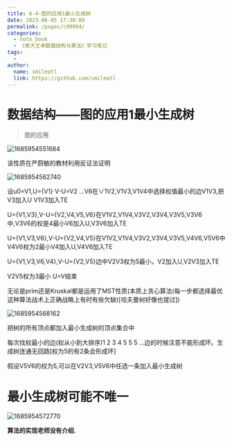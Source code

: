 ```yaml
---
title: 6-4-图的应用1最小生成树
date: 2023-06-05 17:30:09
permalink: /pages/c90984/
categories:
  - note_book
  - 《青大王卓数据结构与算法》学习笔记
tags:
  - 
author: 
  name: smileatl
  link: https://github.com/smileatl
---
```

数据结构——图的应用1最小生成树
================

> 图的应用  
> 

![1685954551684](/assets/1685954551684.png)

该性质在严蔚敏的教材利用反证法证明

![1685954562740](/assets/1685954562740.png)

设u0=V1,U={V1} V-U=V2 ...V6在∨1V2,V1V3,V1V4中选择权值最小的边V1V3,把V3加入U V1V3加入TE

U={V1,V3},V-U={V2,V4,V5,V6}在V1V2,V1V4,V3V2,V3V4,V3V5,V3V6中,V3V6的权是4最小V6加入U,V3V6加入TE

U={V1,V3,V6},V-U={V2,V4,V5}在V1V2,V1V4,V3V2,V3V4,V3V5,V4V6,V5V6中V4V6权为2最小V4加入U,V4V6加入TE

U={V1,V3,V6,V4},V-U={V2,V5}边中V2V3权为5最小，V2加入U,V2V3加入TE

V2V5权为3最小 U=V结束

无论是prim还是Kruskal都是运用了MST性质(本质上贪心算法(每一步都选择最优这种算法战术上正确战略上有时有些欠缺)\[哈夫曼树好像也提过\])

  

![1685954568162](/assets/1685954568162.png)

把树的所有顶点都加入最小生成树的顶点集合中

每次找权最小的边(权从小到大排序)1 2 3 4 5 5 5 ...边的时候注意不能形成环。生成树连通无回路\[权为5的有2条会形成环\]

假设V5V6的权为5,可以在V2V3,V5V6中任选一条加入最小生成树

最小生成树可能不唯一
==========

![1685954572770](/assets/1685954572770.png)

**算法的实现老师没有介绍.**

  

